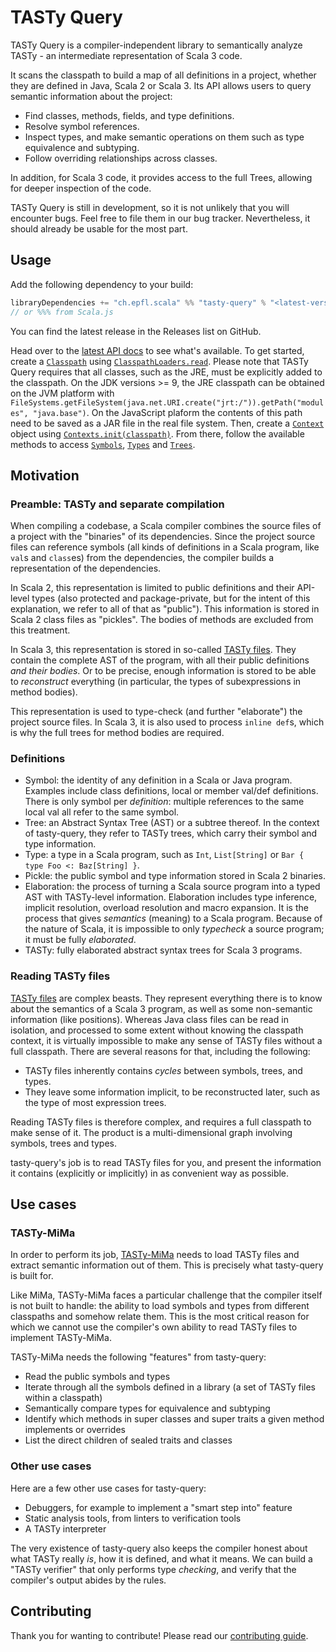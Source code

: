 # TASTy Query

TASTy Query is a compiler-independent library to semantically analyze TASTy - an intermediate representation of Scala 3 code.

It scans the classpath to build a map of all definitions in a project, whether they are defined in Java, Scala 2 or Scala 3.
Its API allows users to query semantic information about the project:

* Find classes, methods, fields, and type definitions.
* Resolve symbol references.
* Inspect types, and make semantic operations on them such as type equivalence and subtyping.
* Follow overriding relationships across classes.

In addition, for Scala 3 code, it provides access to the full Trees, allowing for deeper inspection of the code.

TASTy Query is still in development, so it is not unlikely that you will encounter bugs.
Feel free to file them in our bug tracker.
Nevertheless, it should already be usable for the most part.

## Usage

Add the following dependency to your build:

```scala
libraryDependencies += "ch.epfl.scala" %% "tasty-query" % "<latest-version>"
// or %%% from Scala.js
```

You can find the latest release in the Releases list on GitHub.

Head over to the [latest API docs](https://javadoc.io/doc/ch.epfl.scala/tasty-query_3/latest/tastyquery.html) to see what's available.
To get started, create a [`Classpath`](https://javadoc.io/doc/ch.epfl.scala/tasty-query_3/latest/tastyquery/Classpaths$$Classpath.html) using [`ClasspathLoaders.read`](https://javadoc.io/doc/ch.epfl.scala/tasty-query_3/latest/tastyquery/jdk/ClasspathLoaders$.html).
Please note that TASTy Query requires that all classes, such as the JRE, must be explicitly added to the classpath.
On the JDK versions >= 9, the JRE classpath can be obtained on the JVM platform with `FileSystems.getFileSystem(java.net.URI.create("jrt:/")).getPath("modules", "java.base")`.
On the JavaScript plaform the contents of this path need to be saved as a JAR file in the real file system.
Then, create a [`Context`](https://javadoc.io/doc/ch.epfl.scala/tasty-query_3/latest/tastyquery/Contexts$$Context.html) object using [`Contexts.init(classpath)`](https://javadoc.io/doc/ch.epfl.scala/tasty-query_3/latest/tastyquery/Contexts$.html#init-fffffe7c).
From there, follow the available methods to access [`Symbols`](https://javadoc.io/doc/ch.epfl.scala/tasty-query_3/latest/tastyquery/Symbols$.html), [`Types`](https://javadoc.io/doc/ch.epfl.scala/tasty-query_3/latest/tastyquery/Types$.html) and [`Trees`](https://javadoc.io/doc/ch.epfl.scala/tasty-query_3/latest/tastyquery/Trees$.html).

## Motivation

### Preamble: TASTy and separate compilation

When compiling a codebase, a Scala compiler combines the source files of a project with the "binaries" of its dependencies.
Since the project source files can reference symbols (all kinds of definitions in a Scala program, like `val`s and `class`es) from the dependencies, the compiler builds a representation of the dependencies.

In Scala 2, this representation is limited to public definitions and their API-level types (also protected and package-private, but for the intent of this explanation, we refer to all of that as "public").
This information is stored in Scala 2 class files as "pickles".
The bodies of methods are excluded from this treatment.

In Scala 3, this representation is stored in so-called [TASTy files](https://docs.scala-lang.org/scala3/guides/tasty-overview.html).
They contain the complete AST of the program, with all their public definitions *and their bodies*.
Or to be precise, enough information is stored to be able to *reconstruct* everything (in particular, the types of subexpressions in method bodies).

This representation is used to type-check (and further "elaborate") the project source files.
In Scala 3, it is also used to process `inline def`s, which is why the full trees for method bodies are required.

### Definitions

* Symbol: the identity of any definition in a Scala or Java program.
  Examples include class definitions, local or member val/def definitions.
  There is only symbol per *definition*: multiple references to the same local val all refer to the same symbol.
* Tree: an Abstract Syntax Tree (AST) or a subtree thereof.
  In the context of tasty-query, they refer to TASTy trees, which carry their symbol and type information.
* Type: a type in a Scala program, such as `Int`, `List[String]` or `Bar { type Foo <: Baz[String] }`.
* Pickle: the public symbol and type information stored in Scala 2 binaries.
* Elaboration: the process of turning a Scala source program into a typed AST with TASTy-level information.
  Elaboration includes type inference, implicit resolution, overload resolution and macro expansion.
  It is the process that gives *semantics* (meaning) to a Scala program.
  Because of the nature of Scala, it is impossible to only *typecheck* a source program; it must be fully *elaborated*.
* TASTy: fully elaborated abstract syntax trees for Scala 3 programs.

### Reading TASTy files

[TASTy files](https://docs.scala-lang.org/scala3/guides/tasty-overview.html) are complex beasts.
They represent everything there is to know about the semantics of a Scala 3 program, as well as some non-semantic information (like positions).
Whereas Java class files can be read in isolation, and processed to some extent without knowing the classpath context, it is virtually impossible to make any sense of TASTy files without a full classpath.
There are several reasons for that, including the following:

* TASTy files inherently contains *cycles* between symbols, trees, and types.
* They leave some information implicit, to be reconstructed later, such as the type of most expression trees.

Reading TASTy files is therefore complex, and requires a full classpath to make sense of it.
The product is a multi-dimensional graph involving symbols, trees and types.

tasty-query's job is to read TASTy files for you, and present the information it contains (explicitly or implicitly) in as convenient way as possible.

## Use cases

### TASTy-MiMa

In order to perform its job, [TASTy-MiMa](https://github.com/scalacenter/tasty-mima) needs to load TASTy files and extract semantic information out of them.
This is precisely what tasty-query is built for.

Like MiMa, TASTy-MiMa faces a particular challenge that the compiler itself is not built to handle: the ability to load symbols and types from different classpaths and somehow relate them.
This is the most critical reason for which we cannot use the compiler's own ability to read TASTy files to implement TASTy-MiMa.

TASTy-MiMa needs the following "features" from tasty-query:

* Read the public symbols and types
* Iterate through all the symbols defined in a library (a set of TASTy files within a classpath)
* Semantically compare types for equivalence and subtyping
* Identify which methods in super classes and super traits a given method implements or overrides
* List the direct children of sealed traits and classes

### Other use cases

Here are a few other use cases for tasty-query:

* Debuggers, for example to implement a "smart step into" feature
* Static analysis tools, from linters to verification tools
* A TASTy interpreter

The very existence of tasty-query also keeps the compiler honest about what TASTy really *is*, how it is defined, and what it means.
We can build a "TASTy verifier" that only performs type *checking*, and verify that the compiler's output abides by the rules.

## Contributing

Thank you for wanting to contribute! Please read our [contributing guide](CONTRIBUTING.md).
